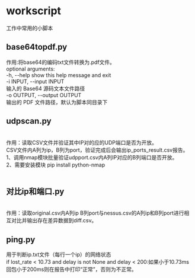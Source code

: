 # workscript
工作中常用的小脚本
<h2>base64topdf.py</h2>
作用:将base64的编码txt文件转换为.pdf文件。<br>
optional arguments:<br>
  -h, --help            show this help message and exit<br>
  -i INPUT, --input INPUT<br>
                        输入的 Base64 源码文本文件路径<br>
  -o OUTPUT, --output OUTPUT<br>
                        输出的 PDF 文件路径，默认为脚本同目录下<br>
<h2>udpscan.py</h2><br>
作用：读取CSV文件并验证其中IP对的应的UDP端口是否为开放。<br>
CSV文件内A列为ip，B列为port，验证完成后会输出ip_ports_result.csv报告。<br>
1、调用nmap模块批量验证udpport.csv内A列IP对应的B列端口是否开放。<br>
2、需要安装模块 pip install python-nmap<br>
<br>
<h2>对比ip和端口.py</h2><br>
作用：读取original.csv内A列ip B列port与nessus.csv的A列ip和B列port进行相互对比并输出存在差异数据到diff.csv。
<br>
<h2>ping.py</h2>
用于判断ip.txt文件（每行一个ip）的网络状态<br>
if lost_rate < 10.73 and delay is not None and delay < 200:如果小于10.73ms回包小于200ms则在报告中打印“正常”，否则为不正常。
